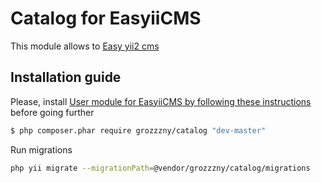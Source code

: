 Catalog for EasyiiCMS 
==============================

This module allows to [Easy yii2 cms](http://github.com/noumo/easyii) 

## Installation guide

Please, install [User module for EasyiiCMS by following these instructions](https://github.com/grozzzny/catalog) before going further

```bash
$ php composer.phar require grozzzny/catalog "dev-master"
```


Run migrations
```bash
php yii migrate --migrationPath=@vendor/grozzzny/catalog/migrations
```
